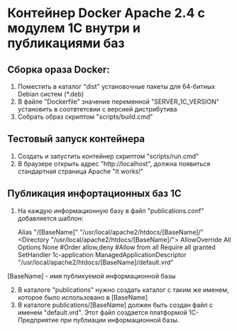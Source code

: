 # Контейнер Docker Apache 2.4 с модулем 1С внутри и публикациями баз

## Сборка ораза Docker:

1. Поместить в каталог "dist" установочные пакеты для 64-битных Debian систем (*.deb)
2. В файле "Dockerfile" значение переменной "SERVER_1C_VERSION" установить в соотвтетсвии с версией дистрибутива
3. Собрать образ скриптом "scripts/build.cmd"

## Тестовый запуск контейнера

1. Создать и запустить контейнер скриптом "scripts/run.cmd"
2. В браузере открыть адрес "http://localhost", должна появиться стандартная страница Apache "It works!"

## Публикация инфортационных баз 1С

1. На каждую информационную базу в файл "publications.conf" добавляется шаблон:


    Alias "/[BaseName]" "/usr/local/apache2/htdocs/[BaseName]/"
        <Directory "/usr/local/apache2/htdocs/[BaseName]/">
            AllowOverride All
            Options None
            #Order allow,deny
            #Allow from all
            Require all granted
            SetHandler 1c-application
            ManagedApplicationDescriptor "/usr/local/apache2/htdocs/[BaseName]/default.vrd"
        </Directory>
        
[BaseName] - имя публикуемой информационной базы

2. В каталоге "publications" нужно создать каталог с таким же именем, которое было использовано в [BaseName]
3. В каталоге publications/[BaseName] должен быть создан файл с именем  "default.vrd". Этот файл создается платформой 1С-Предприятие при публиации информационной базы.